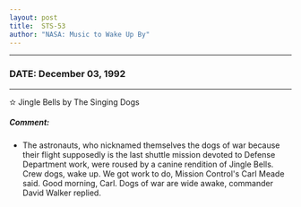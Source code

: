 ```yaml
---
layout: post
title:  STS-53
author: "NASA: Music to Wake Up By"
---
```


----
### DATE: December 03, 1992
----
✫ Jingle Bells by The Singing Dogs

##### Comment:
* The astronauts, who nicknamed themselves the dogs of war because their flight supposedly is the last shuttle mission devoted to Defense Department work, were roused by a canine rendition of Jingle Bells. Crew dogs, wake up. We got work to do, Mission Control's Carl Meade said. Good morning, Carl. Dogs of war are wide awake, commander David Walker replied.
